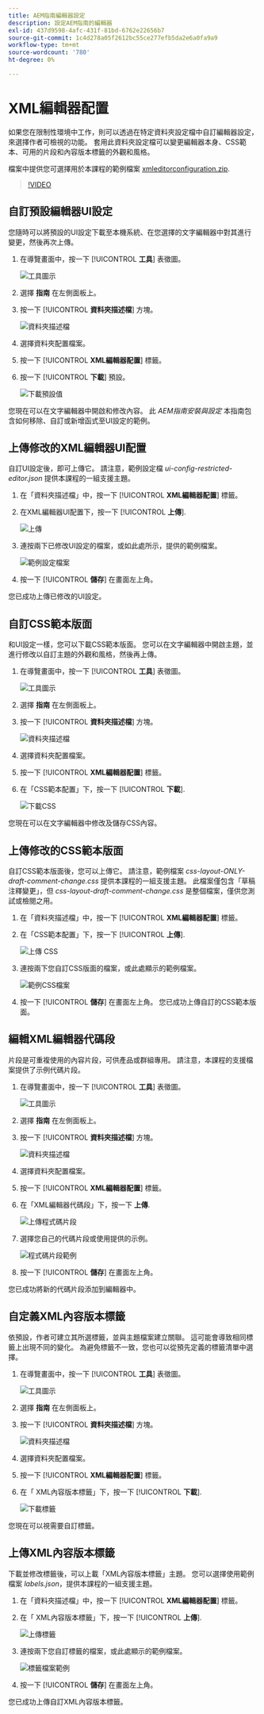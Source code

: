 ```yaml
---
title: AEM指南編輯器設定
description: 設定AEM指南的編輯器
exl-id: 437d9598-4afc-431f-81bd-6762e22656b7
source-git-commit: 1c4d278a05f2612bc55ce277efb5da2e6a0fa9a9
workflow-type: tm+mt
source-wordcount: '780'
ht-degree: 0%

---
```


# XML編輯器配置

如果您在限制性環境中工作，則可以透過在特定資料夾設定檔中自訂編輯器設定，來選擇作者可檢視的功能。 套用此資料夾設定檔可以變更編輯器本身、CSS範本、可用的片段和內容版本標籤的外觀和風格。

檔案中提供您可選擇用於本課程的範例檔案 [xmleditorconfiguration.zip](assets/xmleditorconfiguration.zip).

>[!VIDEO](https://video.tv.adobe.com/v/342762?quality=12&learn=on)

## 自訂預設編輯器UI設定

您隨時可以將預設的UI設定下載至本機系統、在您選擇的文字編輯器中對其進行變更，然後再次上傳。

1. 在導覽畫面中，按一下 [!UICONTROL **工具**] 表徵圖。

   ![工具圖示](images/reuse/tools-icon.png)

2. 選擇 **指南** 在左側面板上。

3. 按一下 [!UICONTROL **資料夾描述檔**] 方塊。

   ![資料夾描述檔](images/reuse/folder-profiles-tile.png)

4. 選擇資料夾配置檔案。

5. 按一下 [!UICONTROL **XML編輯器配置**] 標籤。

6. 按一下 [!UICONTROL **下載**] 預設。

   ![下載預設值](images/lesson-4/download-default.png)

您現在可以在文字編輯器中開啟和修改內容。 此 _AEM指南安裝與設定_ 本指南包含如何移除、自訂或新增函式至UI設定的範例。

## 上傳修改的XML編輯器UI配置

自訂UI設定後，即可上傳它。 請注意，範例設定檔 _ui-config-restricted-editor.json_ 提供本課程的一組支援主題。

1. 在「資料夾描述檔」中，按一下 [!UICONTROL **XML編輯器配置**] 標籤。

2. 在XML編輯器UI配置下，按一下 [!UICONTROL **上傳**].

   ![上傳](images/lesson-4/upload.png)

3. 連按兩下已修改UI設定的檔案，或如此處所示，提供的範例檔案。

   ![範例設定檔案](images/lesson-4/sample-config-file.png)

4. 按一下 [!UICONTROL **儲存**] 在畫面左上角。

您已成功上傳已修改的UI設定。

## 自訂CSS範本版面

和UI設定一樣，您可以下載CSS範本版面。 您可以在文字編輯器中開啟主題，並進行修改以自訂主題的外觀和風格，然後再上傳。

1. 在導覽畫面中，按一下 [!UICONTROL **工具**] 表徵圖。

   ![工具圖示](images/reuse/tools-icon.png)

2. 選擇 **指南** 在左側面板上。

3. 按一下 [!UICONTROL **資料夾描述檔**] 方塊。

   ![資料夾描述檔](images/reuse/folder-profiles-tile.png)

4. 選擇資料夾配置檔案。

5. 按一下 [!UICONTROL **XML編輯器配置**] 標籤。

6. 在「CSS範本配置」下，按一下 [!UICONTROL **下載**].

   ![下載CSS](images/lesson-4/download-css.png)

您現在可以在文字編輯器中修改及儲存CSS內容。

## 上傳修改的CSS範本版面

自訂CSS範本版面後，您可以上傳它。 請注意，範例檔案 _css-layout-ONLY-draft-comment-change.css_ 提供本課程的一組支援主題。 此檔案僅包含「草稿注釋變更」，但 _css-layout-draft-comment-change.css_ 是整個檔案，僅供您測試或檢閱之用。

1. 在「資料夾描述檔」中，按一下 [!UICONTROL **XML編輯器配置**] 標籤。

2. 在「CSS範本配置」下，按一下 [!UICONTROL **上傳**].

   ![上傳 CSS](images/lesson-4/upload-css.png)

3. 連按兩下您自訂CSS版面的檔案，或此處顯示的範例檔案。

   ![範例CSS檔案](images/lesson-4/sample-css-file.png)

4. 按一下 [!UICONTROL **儲存**] 在畫面左上角。
您已成功上傳自訂的CSS範本版面。

## 編輯XML編輯器代碼段

片段是可重複使用的內容片段，可供產品或群組專用。 請注意，本課程的支援檔案提供了示例代碼片段。

1. 在導覽畫面中，按一下 [!UICONTROL **工具**] 表徵圖。

   ![工具圖示](images/reuse/tools-icon.png)

2. 選擇 **指南** 在左側面板上。

3. 按一下 [!UICONTROL **資料夾描述檔**] 方塊。

   ![資料夾描述檔](images/reuse/folder-profiles-tile.png)

4. 選擇資料夾配置檔案。

5. 按一下 [!UICONTROL **XML編輯器配置**] 標籤。

6. 在「XML編輯器代碼段」下，按一下 **上傳**.

   ![上傳程式碼片段](images/lesson-4/upload-snippets.png)

7. 選擇您自己的代碼片段或使用提供的示例。

   ![程式碼片段範例](images/lesson-4/sample-snippet.png)

8. 按一下 [!UICONTROL **儲存**] 在畫面左上角。

您已成功將新的代碼片段添加到編輯器中。

## 自定義XML內容版本標籤

依預設，作者可建立其所選標籤，並與主題檔案建立關聯。 這可能會導致相同標籤上出現不同的變化。 為避免標籤不一致，您也可以從預先定義的標籤清單中選擇。

1. 在導覽畫面中，按一下 [!UICONTROL **工具**] 表徵圖。

   ![工具圖示](images/reuse/tools-icon.png)

2. 選擇 **指南** 在左側面板上。

3. 按一下 [!UICONTROL **資料夾描述檔**] 方塊。

   ![資料夾描述檔](images/reuse/folder-profiles-tile.png)

4. 選擇資料夾配置檔案。

5. 按一下 [!UICONTROL **XML編輯器配置**] 標籤。

6. 在「 XML內容版本標籤」下，按一下 [!UICONTROL **下載**].

   ![下載標籤](images/lesson-4/download-labels.png)

您現在可以視需要自訂標籤。

## 上傳XML內容版本標籤

下載並修改標籤後，可以上載「XML內容版本標籤」主題。 您可以選擇使用範例檔案 _labels.json_，提供本課程的一組支援主題。

1. 在「資料夾描述檔」中，按一下 [!UICONTROL **XML編輯器配置**] 標籤。

2. 在「 XML內容版本標籤」下，按一下 [!UICONTROL **上傳**].

   ![上傳標籤](images/lesson-4/upload-labels.png)

3. 連按兩下您自訂標籤的檔案，或此處顯示的範例檔案。

   ![標籤檔案範例](images/lesson-4/sample-labels-file.png)

4. 按一下 [!UICONTROL **儲存**] 在畫面左上角。

您已成功上傳自訂XML內容版本標籤。
